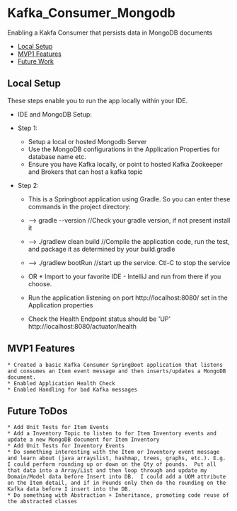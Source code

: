 # Kafka_Consumer_Mongodb
 Enabling a Kakfa Consumer that persists data in MongoDB documents

* [Local Setup](#local-setup)
* [MVP1 Features](#MVP1-Features)
* [Future Work](#Future-ToDos)

## Local Setup 

These steps enable you to run the app locally within your IDE.  
* IDE and MongoDB Setup:

* Step 1:
    * Setup a local or hosted Mongodb Server
    * Use the MongoDB configurations in the Application Properties for database name etc.
    * Ensure you have Kafka locally, or point to hosted Kafka Zookeeper and Brokers that can host a kafka topic
    
* Step 2:
    * This is a Springboot application using Gradle.  So you can enter these commands in the project directory:
    * --> gradle --version //Check your gradle version, if not present install it
    * --> ./gradlew clean build //Compile the application code, run the test, and package it as determined by your build.gradle
    * --> ./gradlew bootRun //start up the service.  Ctl-C to stop the service
    * OR
          * Import to your favorite IDE - IntelliJ and run from there if you choose.
    
    * Run the application listening on port http://localhost:8080/ set in the Application properties
    * Check the Health Endpoint status should be 'UP' http://localhost:8080/actuator/health



## MVP1 Features

    * Created a basic Kafka Consumer SpringBoot application that listens and consumes an Item event message and then inserts/updates a MongoDB document.
    * Enabled Application Health Check
    * Enabled Handling for bad Kafka messages
    

## Future ToDos
    * Add Unit Tests for Item Events
    * Add a Inventory Topic to listen to for Item Inventory events and update a new MongoDB document for Item Inventory
    * Add Unit Tests for Inventory Events
    * Do something interesting with the Item or Inventory event message and learn about (java arrayslist, hashmap, trees, graphs, etc.). E.g. I could perform rounding up or down on the Qty of pounds.  Put all that data into a Array/List and then loop through and update my Domain/Model data before Insert into DB.  I could add a UOM attribute on the Item detail, and if in Pounds only then do the rounding on the Kafka data before I insert into the DB.
    * Do something with Abstraction + Inheritance, promoting code reuse of the abstracted classes
    
   



